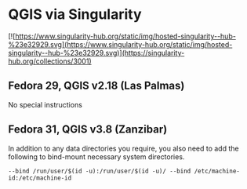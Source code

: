 # QGIS via Singularity

[![https://www.singularity-hub.org/static/img/hosted-singularity--hub-%23e32929.svg](https://www.singularity-hub.org/static/img/hosted-singularity--hub-%23e32929.svg)](https://singularity-hub.org/collections/3001)

## Fedora 29, QGIS v2.18 (Las Palmas)

No special instructions


## Fedora 31, QGIS v3.8 (Zanzibar)

In addition to any data directories you require, you also need to add the following to
bind-mount necessary system directories.

```--bind /run/user/$(id -u):/run/user/$(id -u)/ --bind /etc/machine-id:/etc/machine-id```

